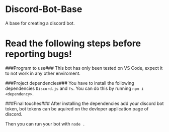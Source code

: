 # Discord-Bot-Base
 A base for creating a discord bot.
 
# Read the following steps before reporting bugs!
###Program to use###
This bot has only been tested on VS Code, expect it to not work in any other enviroment.

###Project dependencies###
You have to install the following dependencies `Discord.js` and `fs`. You can do this by running `npm i <dependency>`.

###Final touches###
After installing the dependencies add your discord bot token, bot tokens can be aquired on the devloper application page of discord.

Then you can run your bot with `node .`

